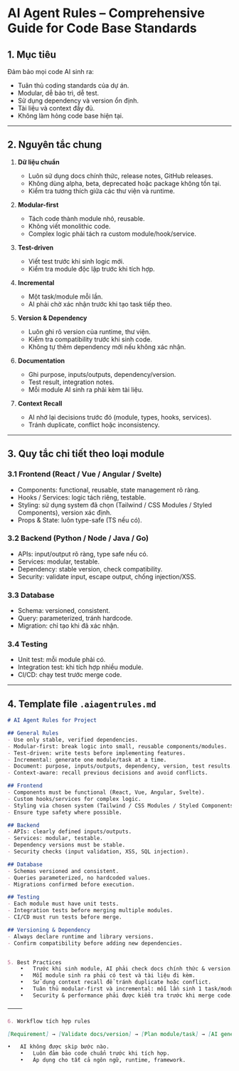 # AI Agent Rules – Comprehensive Guide for Code Base Standards

## 1. Mục tiêu

Đảm bảo mọi code AI sinh ra:

- Tuân thủ coding standards của dự án.
- Modular, dễ bảo trì, dễ test.
- Sử dụng dependency và version ổn định.
- Tài liệu và context đầy đủ.
- Không làm hỏng code base hiện tại.

---

## 2. Nguyên tắc chung

1. **Dữ liệu chuẩn**
   - Luôn sử dụng docs chính thức, release notes, GitHub releases.
   - Không dùng alpha, beta, deprecated hoặc package không tồn tại.
   - Kiểm tra tương thích giữa các thư viện và runtime.

2. **Modular-first**
   - Tách code thành module nhỏ, reusable.
   - Không viết monolithic code.
   - Complex logic phải tách ra custom module/hook/service.

3. **Test-driven**
   - Viết test trước khi sinh logic mới.
   - Kiểm tra module độc lập trước khi tích hợp.

4. **Incremental**
   - Một task/module mỗi lần.
   - AI phải chờ xác nhận trước khi tạo task tiếp theo.

5. **Version & Dependency**
   - Luôn ghi rõ version của runtime, thư viện.
   - Kiểm tra compatibility trước khi sinh code.
   - Không tự thêm dependency mới nếu không xác nhận.

6. **Documentation**
   - Ghi purpose, inputs/outputs, dependency/version.
   - Test result, integration notes.
   - Mỗi module AI sinh ra phải kèm tài liệu.

7. **Context Recall**
   - AI nhớ lại decisions trước đó (module, types, hooks, services).
   - Tránh duplicate, conflict hoặc inconsistency.

---

## 3. Quy tắc chi tiết theo loại module

### 3.1 Frontend (React / Vue / Angular / Svelte)

- Components: functional, reusable, state management rõ ràng.
- Hooks / Services: logic tách riêng, testable.
- Styling: sử dụng system đã chọn (Tailwind / CSS Modules / Styled Components), version xác định.
- Props & State: luôn type-safe (TS nếu có).

### 3.2 Backend (Python / Node / Java / Go)

- APIs: input/output rõ ràng, type safe nếu có.
- Services: modular, testable.
- Dependency: stable version, check compatibility.
- Security: validate input, escape output, chống injection/XSS.

### 3.3 Database

- Schema: versioned, consistent.
- Query: parameterized, tránh hardcode.
- Migration: chỉ tạo khi đã xác nhận.

### 3.4 Testing

- Unit test: mỗi module phải có.
- Integration test: khi tích hợp nhiều module.
- CI/CD: chạy test trước merge code.

---

## 4. Template file `.aiagentrules.md`

```markdown
# AI Agent Rules for Project

## General Rules
- Use only stable, verified dependencies.
- Modular-first: break logic into small, reusable components/modules.
- Test-driven: write tests before implementing features.
- Incremental: generate one module/task at a time.
- Document: purpose, inputs/outputs, dependency, version, test results.
- Context-aware: recall previous decisions and avoid conflicts.

## Frontend
- Components must be functional (React, Vue, Angular, Svelte).
- Custom hooks/services for complex logic.
- Styling via chosen system (Tailwind / CSS Modules / Styled Components).
- Ensure type safety where possible.

## Backend
- APIs: clearly defined inputs/outputs.
- Services: modular, testable.
- Dependency versions must be stable.
- Security checks (input validation, XSS, SQL injection).

## Database
- Schemas versioned and consistent.
- Queries parameterized, no hardcoded values.
- Migrations confirmed before execution.

## Testing
- Each module must have unit tests.
- Integration tests before merging multiple modules.
- CI/CD must run tests before merge.

## Versioning & Dependency
- Always declare runtime and library versions.
- Confirm compatibility before adding new dependencies.


5. Best Practices
	•	Trước khi sinh module, AI phải check docs chính thức & version.
	•	Mỗi module sinh ra phải có test và tài liệu đi kèm.
	•	Sử dụng context recall để tránh duplicate hoặc conflict.
	•	Tuân thủ modular-first và incremental: mỗi lần sinh 1 task/module.
	•	Security & performance phải được kiểm tra trước khi merge code.

⸻

6. Workflow tích hợp rules

[Requirement] → [Validate docs/version] → [Plan module/task] → [AI generate code] → [Test module] → [Document & context] → [Integration] → [Next module]

•	AI không được skip bước nào.
	•	Luôn đảm bảo code chuẩn trước khi tích hợp.
	•	Áp dụng cho tất cả ngôn ngữ, runtime, framework.

